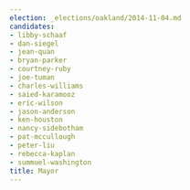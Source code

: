 ```yaml
---
election: _elections/oakland/2014-11-04.md
candidates:
- libby-schaaf
- dan-siegel
- jean-quan
- bryan-parker
- courtney-ruby
- joe-tuman
- charles-williams
- saied-karamooz
- eric-wilson
- jason-anderson
- ken-houston
- nancy-sidebotham
- pat-mccullough
- peter-liu
- rebecca-kaplan
- summuel-washington
title: Mayor
---
```

